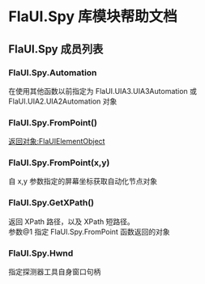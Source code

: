 # FlaUI.Spy 库模块帮助文档

<a id="FlaUI.Spy"></a>
## FlaUI.Spy 成员列表


<a id="FlaUI.Spy.Automation"></a>
### FlaUI.Spy.Automation 
 在使用其他函数以前指定为 FlaUI.UIA3.UIA3Automation 或 FlaUI.UIA2.UIA2Automation 对象

<a id="FlaUI.Spy.FromPoint"></a>
### FlaUI.Spy.FromPoint() 
 [返回对象:FlaUIElementObject](#FlaUIElementObject)

<a id="FlaUI.Spy.FromPoint"></a>
### FlaUI.Spy.FromPoint(x,y) 
 自 x,y 参数指定的屏幕坐标获取自动化节点对象

<a id="FlaUI.Spy.GetXPath"></a>
### FlaUI.Spy.GetXPath() 
 返回 XPath 路径，以及 XPath 短路径。  
参数@1 指定 FlaUI.Spy.FromPoint 函数返回的对象

<a id="FlaUI.Spy.Hwnd"></a>
### FlaUI.Spy.Hwnd 
 指定探测器工具自身窗口句柄
